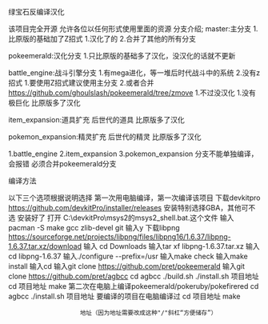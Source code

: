   绿宝石反编译汉化

该项目完全开源
允许各位以任何形式使用里面的资源
分支介绍;
 master:主分支
    1.比原版的基础加了Z招式
        1.汉化了的
    2.合并了其他的所有分支

pokeemerald:汉化分支
    1.只比原版的基础多了汉化，没汉化的话就不更新

battle_engine:战斗引擎分支
    1.有mega进化，等一堆后时代战斗中的系统
    2.没有z招式
	    1.要使用Z招式建议使用主分支
	    2.或者合并 https://github.com/ghoulslash/pokeemerald/tree/zmove 
	       1.不过没汉化
    1.没有极巨化
   比原版多了汉化

item_expansion:道具扩充
    后世代的道具
    比原版多了汉化

pokemon_expansion:精灵扩充
    后世代的精灵
    比原版多了汉化

 1.battle_engine
 2.item_expansion
 3.pokemon_expansion
  分支不能单独编译，会报错
  必须合并pokeemerald分支


   编译方法

 以下三个选项根据说明选择
						第一次用电脑编译，第一次编译该项目
下载devkitpro https://github.com/devkitPro/installer/releases
安装特别选择GBA，其他可不选
安装好了
打开 C:\devkitPro\msys2的msys2_shell.bat.这个文件
输入 pacman -S make gcc zlib-devel git
输入y
下载libpng https://sourceforge.net/projects/libpng/files/libpng16/1.6.37/libpng-1.6.37.tar.xz/download
输入 cd Downloads
输入tar xf libpng-1.6.37.tar.xz
输入cd libpng-1.6.37
输入./configure --prefix=/usr
输入make check
输入make install
输入cd
输入git clone https://github.com/pret/pokeemerald
输入git clone https://github.com/pret/agbcc
cd agbcc
./build.sh
./install.sh 项目地址
cd 项目地址
make
						第二次在电脑上编译pokeemerald/pokeruby/pokefirered
cd agbcc
./install.sh 项目地址
						要编译的项目在电脑编译过
cd 项目地址
make

						地址（因为地址需要改成这种"/"斜杠“方便储存”）
